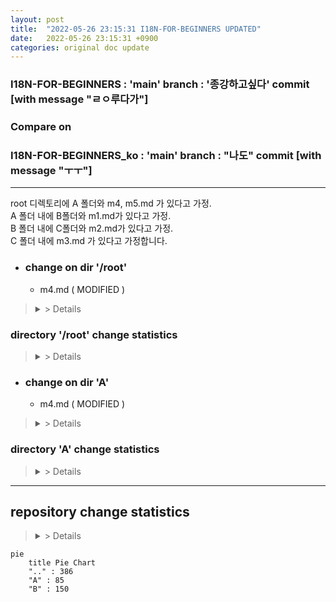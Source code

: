 ```yaml
---
layout: post
title:  "2022-05-26 23:15:31 I18N-FOR-BEGINNERS UPDATED"
date:   2022-05-26 23:15:31 +0900
categories: original doc update
---
```


### I18N-FOR-BEGINNERS : 'main' branch : '종강하고싶다' commit [with message "ㄹㅇ루다가"]
### Compare on 
### I18N-FOR-BEGINNERS_ko : 'main' branch : "나도" commit [with message "ㅜㅜ"]
---

 root 디렉토리에 A 폴더와 m4, m5.md 가 있다고 가정.  
 A 폴더 내에 B폴더와 m1.md가 있다고 가정.  
 B 폴더 내에 C폴더와 m2.md가 있다고 가정.  
 C 폴더 내에 m3.md 가 있다고 가정합니다.  


* ### change on dir '/root'

  - m4.md ( MODIFIED )
><details> <summary> > Details  </summary> <div markdown="1">  
> Committed change with file : '/root/m4.md'  
>  
>line 12 : -  
>line 12 : This sentence added  
>  
>line 15 : Thie sentence will be modified  
>line 15 : Hello world!  
>  
>---
> as total, 30 words added. 12 words deleted.  
> m3.md in 'I18N-FOR-BEGINNERS' repo ( updated ) has 300 word.  
> m3.md in 'I18N-FOR-BEGINNERS_ko' repo ( had been updated on 2022-05-20 ) has 290 word.  
> Approximately 10 words need to be translated added.  
>
> ### Added words( need te be translated ) rate 96.5% ( 290 / 300 words )  
>
></div>
></details>

### directory '/root' change statistics
><details> <summary> > Details  </summary> <div markdown="1">  
> Committed change with directory : '/root'
>  
> /m4.md : 30 words added. 30 words deleted.  
> /m5.md : 30 words added. 30 words deleted.  
 > /m55.md : 30 words added. 30 words deleted.  
> ( 대충 리스트 업 )  
> /m444.md : 30 words added. 29 words deleted.  
>  
> ---
> as total, 150 words added. 100 words deleted.  
> /root in 'I18N-FOR-BEGINNERS' reop ( updated ) has 6000 word.  
> /root in 'I18N-FOR-BEGINNERS_ko' repo ( had been updated on 2022-05-20 ) has 5900 word.  
> Approximately 100 words need to be translated added.  
> ### Added words(need te be translated) rate 98.5% ( 5900 / 6000 words )
></div>
></details>




* ### change on dir 'A'

  - m4.md ( MODIFIED )
><details> <summary> > Details  </summary> <div markdown="1">  
> Committed change with file : '/root/sampel/docs/A/m3.md'  
>  
> line 12 : -  
> line 12 : This sentence2 added  
>  
> line 15 : Thie sentence2 will be modified  
> line 15 : Hello world!  
>  
>---
> as total, 30 words added. 12 words deleted.  
> m3.md in 'I18N-FOR-BEGINNERS' repo ( updated ) has 3000 word.  
> m3.md in 'I18N-FOR-BEGINNERS_ko' repo ( had been updated on 2022-05-20 ) has 2900 word.  
> Approximately 100 words need to be translated added.  
> ### Added words(need te be translated) rate 96.5% ( 2900 / 3000 words )  
></div>
></details>

### directory 'A' change statistics
><details> <summary> > Details  </summary> <div markdown="1">  
> Committed change with directory : '/root/A'  
>  
>/A/m1.md : 30 words added. 30 words deleted.  
>/A/B/m2.md : 30 words added. 29 words deleted.  
>/A/B/C/m3.md : 30 words added. 28 words deleted.  
>  
>---
>as total, 150 words added. 100 words deleted.  
>/A in 'I18N-FOR-BEGINNERS' repo (updated ) has 6000 word.  
>/A in 'I18N-FOR-BEGINNERS_ko' repo ( had been updated on 2022-05-20 ) has 5900 word.  
>Approximately 100 words need to be translated added.  
> ### Added words(need te be translated) rate 98.5% ( 5900 / 6000 words )  
></div>
></details>


---
## repository change statistics  
><details> <summary> > Details  </summary> <div markdown="1">  
> Comitted change with repo : 'I18N-FOR-BEGINNERS'  
>  
>'..' dir : 30 words added. 30 words deleted.  
>'A' dir : 30 words added. 29 words deleted.  
>'B' dir : 30 words added. 28 words deleted.  
>'C' dir : 40 words added. 20 words deleted.  
>  
>---
>as total, 3000 words added. 1200 words deleted.  
>'main' branch on 'I18N' repo ( updated ) has 90000 words.  
>'main' branch on 'I18N-FOR-BEGINNERS' repo ( had been updated on 2022-05-20 ) has 89000 words.  
>Approximately 9000 words need to be translated added.  
> ### Added words(need te be translated) rate 98.5% ( 89000 / 90000 words )
></div>
></details>
```mermaid
pie
    title Pie Chart
    ".." : 386
    "A" : 85
    "B" : 150 
```
